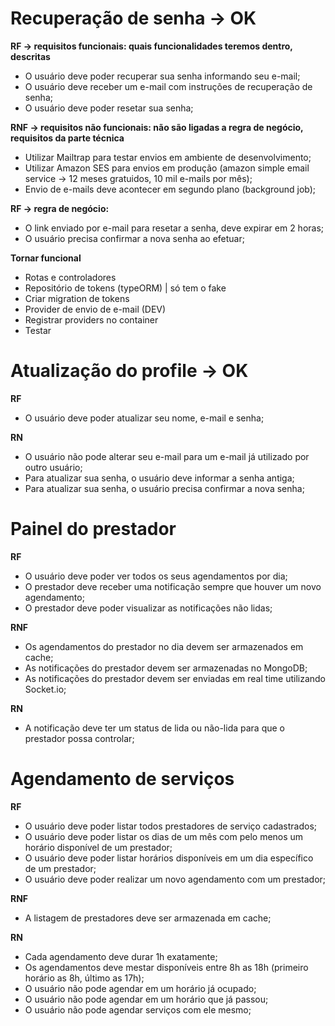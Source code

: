 # Recuperação de senha -> OK
**RF -> requisitos funcionais: quais funcionalidades teremos dentro, descritas**
- O usuário deve poder recuperar sua senha informando seu e-mail;
- O usuário deve  receber um e-mail com instruções de recuperação de senha;
- O usuário deve poder resetar sua senha;

**RNF -> requisitos não funcionais: não são ligadas a regra de negócio, requisitos da parte técnica**
- Utilizar Mailtrap para testar envios em ambiente de desenvolvimento;
- Utilizar Amazon SES para envios em produção (amazon simple email service -> 12 meses gratuidos, 10 mil e-mails por mês);
- Envio de e-mails deve acontecer em segundo plano (background job);

**RF -> regra de negócio:**
- O link enviado por e-mail para resetar a senha, deve expirar em 2 horas;
- O usuário precisa confirmar a nova senha ao efetuar;

**Tornar funcional**
- Rotas e controladores
- Repositório de tokens (typeORM) | só tem o fake
- Criar migration de tokens
- Provider de envio de e-mail (DEV)
- Registrar providers no container
- Testar


# Atualização do profile -> OK
**RF**
- O usuário deve poder atualizar seu nome, e-mail e senha;

**RN**
- O usuário não pode alterar seu e-mail para um e-mail já utilizado por outro usuário;
- Para atualizar sua senha, o usuário deve informar a senha antiga;
- Para atualizar sua senha, o usuário precisa confirmar a nova senha;


# Painel do prestador
**RF**
- O usuário deve poder ver todos os seus agendamentos por dia;
- O prestador deve receber uma notificação sempre que houver um novo agendamento;
- O prestador deve poder visualizar as notificações não lidas;

**RNF**
- Os agendamentos do prestador no dia devem ser armazenados em cache;
- As notificações do prestador devem ser armazenadas no MongoDB;
- As notificações do prestador devem ser enviadas em real time utilizando Socket.io;

**RN**
- A notificação deve ter um status de lida ou não-lida para que o prestador possa controlar;



# Agendamento de serviços
**RF**
- O usuário deve poder listar todos prestadores de serviço cadastrados;
- O usuário deve poder listar os dias de um mês com pelo menos um horário disponível de um prestador;
- O usuário deve poder listar horários disponíveis em um dia específico de um prestador;
- O usuário deve poder realizar um novo agendamento com um prestador;

**RNF**
- A listagem de prestadores deve ser armazenada em cache;

**RN**
- Cada agendamento deve durar 1h exatamente;
- Os agendamentos deve mestar disponíveis entre 8h as 18h (primeiro horário as 8h, último as 17h);
- O usuário não pode agendar em um horário já ocupado;
- O usuário não pode agendar em um horário que já passou;
- O usuário não pode agendar serviços com ele mesmo;